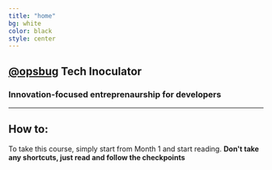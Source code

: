 ```yaml
---
title: "home"
bg: white
color: black
style: center
---
```


## **[@opsbug](https://twitter.com/OpsBug) Tech Inoculator**

<i class="fa fa-desktop fa-5x"></i> <i class="fa fa-arrow-circle-right fa-5x" style="color: rgb(65, 131, 215)"></i> <i class="fa fa-flask fa-5x" style="color: rgb(38, 166, 91)"></i>  <i class="fa fa-code fa-5x" style="color: rgb(214, 69, 65)"></i>

### **Innovation-focused entreprenaurship for developers**

---

## How to:

To take this course, simply start from Month 1 and start reading. **Don't take any shortcuts, just read and follow the checkpoints** 
